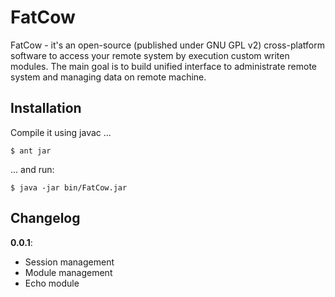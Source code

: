 FatCow
======
FatCow - it's an open-source (published under GNU GPL v2) cross-platform software to access your remote system by execution custom writen modules. The main goal is to build unified interface to administrate remote system and managing data on remote machine.

Installation
------------
Compile it using javac ...

`$ ant jar`

... and run:

`$ java -jar bin/FatCow.jar`

Changelog
---------

__0.0.1__:
+ Session management
+ Module management
+ Echo module
